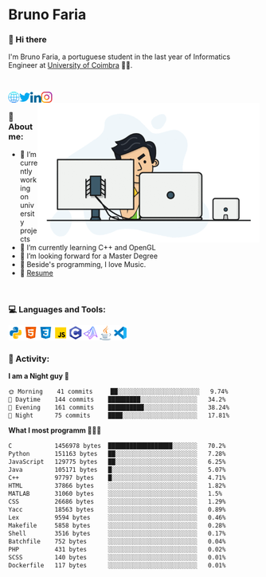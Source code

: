 # Bruno Faria

### 👋 Hi there

I'm Bruno Faria, a portuguese student in the last year of Informatics Engineer at [University of Coimbra](uc.pt/en) 👨‍🎓.

<br/>

[<img align="left" width="22px" alt="Website" src="https://github.com/brunofaria1322/brunofaria1322/blob/master/assets/social/global.svg"/>][website]
[<img align="left" width="22px" alt="Twitter" src="https://github.com/brunofaria1322/brunofaria1322/blob/master/assets/social/twitter.svg"/>][twitter]
[<img align="left" width="22px" alt="LinkedIn" src="https://github.com/brunofaria1322/brunofaria1322/blob/master/assets/social/linkedin.svg"/>][linkedin]
[<img align="left" width="22px" alt="Instagram" src="https://github.com/brunofaria1322/brunofaria1322/blob/master/assets/social/instagram.svg"/>][instagram]

<img align="right" height = "280" alt="GIF" src="https://github.com/brunofaria1322/brunofaria1322/blob/master/assets/animation.gif"/>

<br />

### 📕 About me:

- 🔭 I’m currently working on university projects
- 🌱 I’m currently learning C++ and OpenGL
- 💼 I’m looking forward for a Master Degree
- 💙 Beside's programming, I love Music.
- 📝 [Resume](https://en.wikipedia.org/wiki/HTTP_404)


<br />

### 💻 Languages and Tools:

<img align="left" width="30px" alt= "Python" src="https://github.com/brunofaria1322/brunofaria1322/blob/master/assets/skills/python.svg"/>
<img align="left" width="30px" alt= "Html5" src="https://github.com/brunofaria1322/brunofaria1322/blob/master/assets/skills/html5.svg"/>
<img align="left" width="30px" alt= "Css3" src="https://github.com/brunofaria1322/brunofaria1322/blob/master/assets/skills/css3.svg"/>
<img align="left" width="30px" alt= "JavaScript" src="https://github.com/brunofaria1322/brunofaria1322/blob/master/assets/skills/javascript.svg"/>
<img align="left" width="30px" alt= "C" src="https://github.com/brunofaria1322/brunofaria1322/blob/master/assets/skills/c.svg"/>
<img align="left" width="30px" alt= "Matlab" src="https://github.com/brunofaria1322/brunofaria1322/blob/master/assets/skills/matlab.svg"/>
<img align="left" width="30px" alt= "Java" src="https://github.com/brunofaria1322/brunofaria1322/blob/master/assets/skills/java.svg"/>
<img align="left" width="30px" alt= "Visual Studio Code" src="https://github.com/brunofaria1322/brunofaria1322/blob/master/assets/skills/vscode.svg"/>

<br />
<br />

### 🚩 Activity:

<!--START_SECTION:stats-->
**I am a Night guy 🌙** 

```text
🌞 Morning    41 commits     ██░░░░░░░░░░░░░░░░░░░░░░░	9.74% 
🌆 Daytime    144 commits    █████████░░░░░░░░░░░░░░░░	34.2% 
🌃 Evening    161 commits    ██████████░░░░░░░░░░░░░░░	38.24% 
🌙 Night      75 commits     ████░░░░░░░░░░░░░░░░░░░░░	17.81%

```
**What I most programm 👨🏽‍💻** 

```text
C            1456978 bytes  ██████████████████░░░░░░░	70.2% 
Python       151163 bytes   ██░░░░░░░░░░░░░░░░░░░░░░░	7.28% 
JavaScript   129775 bytes   ██░░░░░░░░░░░░░░░░░░░░░░░	6.25% 
Java         105171 bytes   █░░░░░░░░░░░░░░░░░░░░░░░░	5.07% 
C++          97797 bytes    █░░░░░░░░░░░░░░░░░░░░░░░░	4.71% 
HTML         37866 bytes    ░░░░░░░░░░░░░░░░░░░░░░░░░	1.82% 
MATLAB       31060 bytes    ░░░░░░░░░░░░░░░░░░░░░░░░░	1.5% 
CSS          26686 bytes    ░░░░░░░░░░░░░░░░░░░░░░░░░	1.29% 
Yacc         18563 bytes    ░░░░░░░░░░░░░░░░░░░░░░░░░	0.89% 
Lex          9594 bytes     ░░░░░░░░░░░░░░░░░░░░░░░░░	0.46% 
Makefile     5858 bytes     ░░░░░░░░░░░░░░░░░░░░░░░░░	0.28% 
Shell        3516 bytes     ░░░░░░░░░░░░░░░░░░░░░░░░░	0.17% 
Batchfile    752 bytes      ░░░░░░░░░░░░░░░░░░░░░░░░░	0.04% 
PHP          431 bytes      ░░░░░░░░░░░░░░░░░░░░░░░░░	0.02% 
SCSS         140 bytes      ░░░░░░░░░░░░░░░░░░░░░░░░░	0.01% 
Dockerfile   117 bytes      ░░░░░░░░░░░░░░░░░░░░░░░░░	0.01%
```


<!--END_SECTION:stats-->


[website]: https://brunofaria1322.github.io
[twitter]: https://twitter.com/brunofaria_1322
[instagram]: https://instagram.com/brunofaria_1322
[linkedin]: https://linkedin.com/in/bruno-faria
